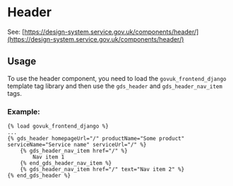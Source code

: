 # Header

See: [https://design-system.service.gov.uk/components/header/](https://design-system.service.gov.uk/components/header/)

## Usage

To use the header component, you need to load the `govuk_frontend_django` template tag library and then use the `gds_header` and `gds_header_nav_item` tags.

### Example:

```django
{% load govuk_frontend_django %}
...
{% gds_header homepageUrl="/" productName="Some product" serviceName="Service name" serviceUrl="/" %}
    {% gds_header_nav_item href="/" %}
        Nav item 1
    {% end_gds_header_nav_item %}
    {% gds_header_nav_item href="/" text="Nav item 2" %}
{% end_gds_header %}
```
